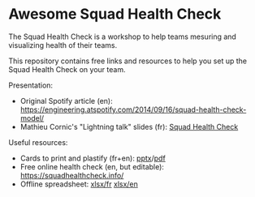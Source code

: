 # Awesome Squad Health Check

The Squad Health Check is a workshop to help teams mesuring and visualizing health of their teams.

This repository contains free links and resources to help you set up the Squad Health Check on your team.

Presentation:

- Original Spotify article (en): https://engineering.atspotify.com/2014/09/16/squad-health-check-model/
- Mathieu Cornic's "Lightning talk" slides (fr): [Squad Health Check](./squad-health-check-presentation.pdf)

Useful resources:

- Cards to print and plastify (fr+en): [pptx](./squad-health-check-model.pptx)/[pdf](./squad-health-check-model.pdf)
- Free online health check (en, but editable): https://squadhealthcheck.info/
- Offline spreadsheet: [xlsx/fr](./SquadHealthCheck_fr.xlsx) [xlsx/en](./SquadHealthCheck_en.xlsx)

